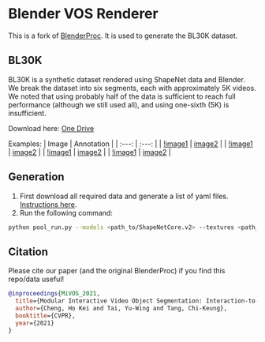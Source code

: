# Blender VOS Renderer

This is a fork of [BlenderProc](https://github.com/DLR-RM/BlenderProc).
It is used to generate the BL30K dataset.

## BL30K

BL30K is a synthetic dataset rendered using ShapeNet data and Blender. We break the dataset into six segments, each with approximately 5K videos. We noted that using probably half of the data is sufficient to reach full performance (although we still used all), and using one-sixth (5K) is insufficient.

Download here: [One Drive](https://hkustconnect-my.sharepoint.com/:f:/g/personal/hkchengad_connect_ust_hk/EhQLhKWJcVVGgTSWIpwYaGgBTbG7fDeHh8hgLsBTKBGvBA?e=eU9R5l)

Examples:
| Image | Annotation |
| :---: | :---: |
| [!image1](demo/00000.jpg) | [image2](demo/00000.png) |
| [!image1](demo/00001.jpg) | [image2](demo/00001.png) |
| [!image1](demo/00002jpg) | [image2](demo/00002.png) |
| [!image1](demo/00003.jpg) | [image2](demo/00003.png) |

## Generation

1. First download all required data and generate a list of yaml files. [Instructions here](https://github.com/hkchengrex/MiVOS/#generation).
2. Run the following command:

```bash
python pool_run.py --models <path_to/ShapeNetCore.v2> --textures <path_to/Texture> --yaml <path_to/yaml> --output <output directory> -d <GPU ID> -N <Number of parallel processes>
```

## Citation

Please cite our paper (and the original BlenderProc) if you find this repo/data useful!

```bibtex
@inproceedings{MiVOS_2021,
  title={Modular Interactive Video Object Segmentation: Interaction-to-Mask, Propagation and Difference-Aware Fusion},
  author={Cheng, Ho Kei and Tai, Yu-Wing and Tang, Chi-Keung},
  booktitle={CVPR},
  year={2021}
}
```
